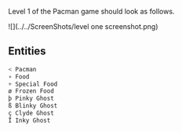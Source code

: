 Level 1 of the Pacman game should look as follows.

![](../../ScreenShots/level one screenshot.png)

## Entities
```js
< Pacman
∘ Food
+ Special Food
ø Frozen Food
þ Pinky Ghost
ß Blinky Ghost
ç Clyde Ghost
Ï Inky Ghost
```
